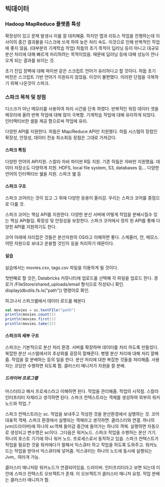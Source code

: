 ## 빅데이터

### Hadoop MapReduce 플랫폼 특성

확장성이 있고 문제 발생시 이를 잘 대처해줌. 하지만 맵과 리듀스 작업을 진행하는데 이 사이의 중간 결과물을 디스크에 쓰게 하여 늦은 처리 속도. 이것으로 인해 반복적인 작업에 좋지 않음. (대부분의 기계학습 작업) 하둡의 초기 목적이 딥러닝 등이 아니고 대규모 분산 처리에 대해 빠르게 처리하려는 목적이었음. 때문에 딥러닝 등에 대해 성능이 안나오게 되는 결과를 보이는 것. 

초기 진입 장벽에 대해 파이썬 같은 스크립트 언어가 유리하다고 할 것이다. 하둡 초기 버전은 스크립트 기반 언어가 지원되지 않았음. 이것이 불편했다. 이러한 단점을 극복하기 위해 나온것이 스파크. 

### 스파크 목적 및 장점

디스크가 아닌 메모리를 사용하여 처리 시간을 단축 하였다. 반복적인 워킹 데이터 셋을 메모리에 올려 반복 작업에 대해 많이 극복함. 기계학습 작업에 대해 유리하게 되었다. 인터랙티브한 셀을 제공 함으로써 작업에 유리. 

다양한 API를 지원한다. 하둡은 Map/Reduce API만 지원했다. 하둡 시스템의 장점인 확장성, 안정성, 데이터 전송 최소회등 장점은 그대로 가져갔다. 

#### 스파크 특징

다양한 언어의 API지원. 스칼라 자바 파이썬 R등 지원. 기존 하둡은 자바만 지원했음. 데이터 저장소도 다양하게 지원. HDFS, local file system, S3, databases 등... 다양한 언어의 인터랙티브 쉘을 지원. 스파크 쉘 등

#### 스파크 구조

스파크 코어라는 것이 있고 그 위에 다양한 응용이 올라감. 우리는 스파크 코어를 중점으로 다룰 것. 

스파크 코어는 핵심 API를 지원한다. 다양한 분산 서버에 어떻게 작업을 분배시킬수 있는 핵심 API들임. 확장성 및 안정성을 보장한다. 스파크 코어에서 정의 된 API를 통해 다양한 API를 지원하기도 한다. 

코어 아래에 자리잡은 것들은 분산자원의 OS라고 이해하면 좋다. 스케줄러, 얀, 메모스. 어떤 자원으로 보내고 운용할 것인지 등을 처리하기 때문이다. 

#### 실습

실습에서는 movies.csv, tags.csv 파일을 이용하게 될 것이다. 

첫번째로 할 것은, Databricks 커뮤니티에 업로드를 선택해 각 파일을 업로드 한다.  경로가 /FileStore/shared_uploads/email 형식으로 작성되니 확인. display(dbutils.fs.ls("path")) 명령어로 확인. 

하고나서 스파크쉘에서 데이터 로드를 해본다

```scala
val movies = sc.textFIle("path")
println(movies.count())
println(movies.first())
println(movies.take(2))
```

#### 스파크의 세부 구조

스파크는 기본적으로 분산 처리 환경. 서버를 확장하며 데이터를 처리 하도록 만들었다. 복잡한 분산 시스템에서의 추상화를 굉장히 잘해준다. 병렬 분산 처리에 대해 처리 잘해줌. 작업을 잘 분배하는 등의 일을 한다. 분산 처리에 대한 복잡한 것들을 처리해줌. 사용자는 코딩만 수행하면 되도록 함. 클러스터 매니저가 자원을 잘 분배. 

##### 드라이버 프로그램

마스터라고 해서 프로세스라고 이해하면 된다. 작업을 관리해줌. 작업의 시작점. 스칼라 인터프리터 자체라고 생각하면 된다. 스파크 컨텍스트라는 객체를 생성하여 외부의 워커노드와 작업..?

스파크 컨텍스트라는 sc. 작업을 보내주고 작성한 것을 분산환경에서 실행하는 것. 코어 대표적 객체. 스파크 환경에서 실행되는 객체라고 생각하면. 클라스터와 연결. 하나의 jvm(드라이버)에 하나의 sc객체 들어감 중간에 들어가는 하나의 객체. 실행하면 자동으로 생성되고 변수명은 sc이다. 그다음은 워커노드. 스파크 작업을 수행하는 분산 기기. 하나의 호스트 기기에 하나 워커 노드. 프로세스로서 동작하고 있음. 스파크 컨텍스트가 작업을 필요한 것을 워커에다가 말해서 익스큐터 하고 작업을 하도록 도와주고. 워커노드는 작업을 받아서 익스큐터에 넣어줌. 익스큐터는 하나의 노드에 동시에 실행되는 Jvm,. 여러개 가능. 

클러스터 매니저랑 워커노드가 연결되어있음. 드라이버. 인터프리터라고 보면 되는데 이 안에 스파크 컨텍스트 오브젝트가 존재. 이 오브젝트가 클러스터 매니저 요청. 작업 분배는 클러스터 매니저가 함. 
